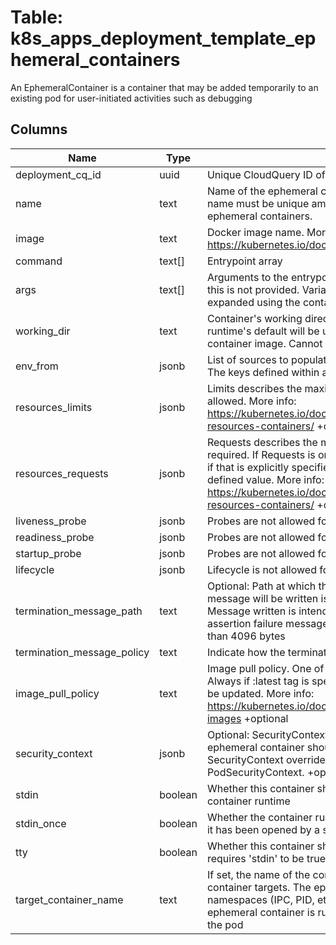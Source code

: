 
# Table: k8s_apps_deployment_template_ephemeral_containers
An EphemeralContainer is a container that may be added temporarily to an existing pod for user-initiated activities such as debugging
## Columns
| Name        | Type           | Description  |
| ------------- | ------------- | -----  |
|deployment_cq_id|uuid|Unique CloudQuery ID of k8s_apps_deployments table (FK)|
|name|text|Name of the ephemeral container specified as a DNS_LABEL. This name must be unique among all containers, init containers and ephemeral containers.|
|image|text|Docker image name. More info: https://kubernetes.io/docs/concepts/containers/images|
|command|text[]|Entrypoint array|
|args|text[]|Arguments to the entrypoint. The docker image's CMD is used if this is not provided. Variable references $(VAR_NAME) are expanded using the container's environment|
|working_dir|text|Container's working directory. If not specified, the container runtime's default will be used, which might be configured in the container image. Cannot be updated. +optional|
|env_from|jsonb|List of sources to populate environment variables in the container. The keys defined within a source must be a C_IDENTIFIER|
|resources_limits|jsonb|Limits describes the maximum amount of compute resources allowed. More info: https://kubernetes.io/docs/concepts/configuration/manage-resources-containers/ +optional|
|resources_requests|jsonb|Requests describes the minimum amount of compute resources required. If Requests is omitted for a container, it defaults to Limits if that is explicitly specified, otherwise to an implementation-defined value. More info: https://kubernetes.io/docs/concepts/configuration/manage-resources-containers/ +optional|
|liveness_probe|jsonb|Probes are not allowed for ephemeral containers. +optional|
|readiness_probe|jsonb|Probes are not allowed for ephemeral containers. +optional|
|startup_probe|jsonb|Probes are not allowed for ephemeral containers. +optional|
|lifecycle|jsonb|Lifecycle is not allowed for ephemeral containers. +optional|
|termination_message_path|text|Optional: Path at which the file to which the container's termination message will be written is mounted into the container's filesystem. Message written is intended to be brief final status, such as an assertion failure message. Will be truncated by the node if greater than 4096 bytes|
|termination_message_policy|text|Indicate how the termination message should be populated|
|image_pull_policy|text|Image pull policy. One of Always, Never, IfNotPresent. Defaults to Always if :latest tag is specified, or IfNotPresent otherwise. Cannot be updated. More info: https://kubernetes.io/docs/concepts/containers/images#updating-images +optional|
|security_context|jsonb|Optional: SecurityContext defines the security options the ephemeral container should be run with. If set, the fields of SecurityContext override the equivalent fields of PodSecurityContext. +optional|
|stdin|boolean|Whether this container should allocate a buffer for stdin in the container runtime|
|stdin_once|boolean|Whether the container runtime should close the stdin channel after it has been opened by a single attach|
|tty|boolean|Whether this container should allocate a TTY for itself, also requires 'stdin' to be true. Default is false. +optional|
|target_container_name|text|If set, the name of the container from PodSpec that this ephemeral container targets. The ephemeral container will be run in the namespaces (IPC, PID, etc) of this container. If not set then the ephemeral container is run in whatever namespaces are shared for the pod|
